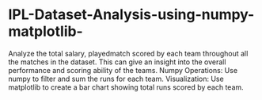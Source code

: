 # IPL-Dataset-Analysis-using-numpy-matplotlib-
Analyze the total salary, playedmatch scored by each team throughout all the matches in the dataset. This can give an insight into the overall performance and scoring ability of the teams. Numpy Operations: Use numpy to filter and sum the runs for each team. Visualization: Use matplotlib to create a bar chart showing total runs scored by each team.
